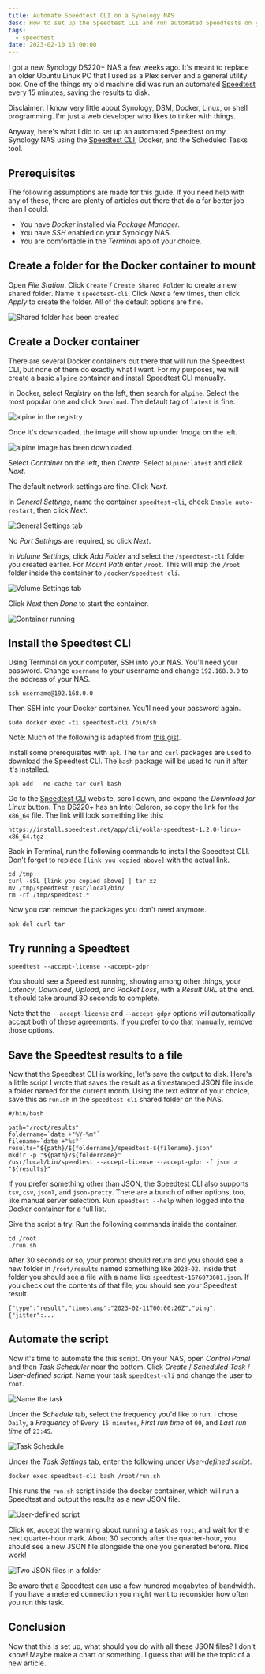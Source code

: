 ```yaml
---
title: Automate Speedtest CLI on a Synology NAS
desc: How to set up the Speedtest CLI and run automated Speedtests on your Synology NAS.
tags:
  - speedtest
date: 2023-02-10 15:00:00
---
```


I got a new Synology DS220+ NAS a few weeks ago. It's meant to replace an older Ubuntu Linux PC that I used as a Plex server and a general utility box. One of the things my old machine did was run an automated [Speedtest](https://www.speedtest.net/) every 15 minutes, saving the results to disk.

Disclaimer: I know very little about Synology, DSM, Docker, Linux, or shell programming. I'm just a web developer who likes to tinker with things.

Anyway, here's what I did to set up an automated Speedtest on my Synology NAS using the [Speedtest CLI](https://www.speedtest.net/apps/cli), Docker, and the Scheduled Tasks tool.

## Prerequisites

The following assumptions are made for this guide. If you need help with any of these, there are plenty of articles out there that do a far better job than I could.

- You have _Docker_ installed via _Package Manager_.
- You have _SSH_ enabled on your Synology NAS.
- You are comfortable in the _Terminal_ app of your choice.

## Create a folder for the Docker container to mount

Open _File Station_. Click `Create` / `Create Shared Folder` to create a new shared folder. Name it `speedtest-cli`. Click _Next_ a few times, then click _Apply_ to create the folder. All of the default options are fine.

![Shared folder has been created](share.png)

## Create a Docker container

There are several Docker containers out there that will run the Speedtest CLI, but none of them do exactly what I want. For my purposes, we will create a basic `alpine` container and install Speedtest CLI manually.

In Docker, select _Registry_ on the left, then search for `alpine`. Select the most popular one and click `Download`. The default tag of `latest` is fine.

![alpine in the registry](registry.png)

Once it's downloaded, the image will show up under _Image_ on the left.

![alpine image has been downloaded](image.png)

Select _Container_ on the left, then _Create_. Select `alpine:latest` and click _Next_.

The default network settings are fine. Click _Next_.

In _General Settings_, name the container `speedtest-cli`, check `Enable auto-restart`, then click _Next_.

![General Settings tab](general.png)

No _Port Settings_ are required, so click _Next_.

In _Volume Settings_, click _Add Folder_ and select the `/speedtest-cli` folder you created earlier. For _Mount Path_ enter `/root`. This will map the `/root` folder inside the container to `/docker/speedtest-cli`.

![Volume Settings tab](volume.png)

Click _Next_ then _Done_ to start the container.

![Container running](running.png)

## Install the Speedtest CLI

Using Terminal on your computer, SSH into your NAS. You'll need your password. Change `username` to your username and change `192.168.0.0` to the address of your NAS.

```
ssh username@192.168.0.0
```
Then SSH into your Docker container. You'll need your password again.

```
sudo docker exec -ti speedtest-cli /bin/sh
```

Note: Much of the following is adapted from [this gist](https://github.com/vgist/dockerfiles/blob/master/speedtest-cli/Dockerfile).

Install some prerequisites with `apk`. The `tar` and `curl` packages are used to download the Speedtest CLI. The `bash` package will be used to run it after it's installed.

```
apk add --no-cache tar curl bash
```

Go to the [Speedtest CLI](https://www.speedtest.net/apps/cli) website, scroll down, and expand the _Download for Linux_ button. The DS220+ has an Intel Celeron, so copy the link for the `x86_64` file. The link will look something like this:

```
https://install.speedtest.net/app/cli/ookla-speedtest-1.2.0-linux-x86_64.tgz
```

Back in Terminal, run the following commands to install the Speedtest CLI. Don't forget to replace `[link you copied above]` with the actual link.

```
cd /tmp
curl -sSL [link you copied above] | tar xz
mv /tmp/speedtest /usr/local/bin/
rm -rf /tmp/speedtest.*
```

Now you can remove the packages you don't need anymore.

```
apk del curl tar
```

## Try running a Speedtest

```
speedtest --accept-license --accept-gdpr
```

You should see a Speedtest running, showing among other things, your _Latency_, _Download_, _Upload_, and _Packet Loss_, with a _Result URL_ at the end. It should take around 30 seconds to complete.

Note that the `--accept-license` and `--accept-gdpr` options will automatically accept both of these agreements. If you prefer to do that manually, remove those options.

## Save the Speedtest results to a file

Now that the Speedtest CLI is working, let's save the output to disk. Here's a little script I wrote that saves the result as a timestamped JSON file inside a folder named for the current month. Using the text editor of your choice, save this as `run.sh` in the `speedtest-cli` shared folder on the NAS.

```
#/bin/bash

path="/root/results"
foldername=`date +"%Y-%m"`
filename=`date +"%s"`
results="${path}/${foldername}/speedtest-${filename}.json"
mkdir -p "${path}/${foldername}"
/usr/local/bin/speedtest --accept-license --accept-gdpr -f json > "${results}"
```

If you prefer something other than JSON, the Speedtest CLI also supports `tsv`, `csv`, `jsonl`, and `json-pretty`. There are a bunch of other options, too, like manual server selection. Run `speedtest --help` when logged into the Docker container for a full list.

Give the script a try. Run the following commands inside the container.

```
cd /root
./run.sh
```

After 30 seconds or so, your prompt should return and you should see a new folder in `/root/results` named something like `2023-02`. Inside that folder you should see a file with a name like `speedtest-1676073601.json`. If you check out the contents of that file, you should see your Speedtest result.

```
{"type":"result","timestamp":"2023-02-11T00:00:26Z","ping":{"jitter":...
```

## Automate the script

Now it's time to automate the this script. On your NAS, open _Control Panel_ and then _Task Scheduler_ near the bottom. Click _Create_ / _Scheduled Task_ / _User-defined script_. Name your task `speedtest-cli` and change the user to `root`.

![Name the task](create.png)

Under the _Schedule_ tab, select the frequency you'd like to run. I chose `Daily`, a _Frequency_ of `Every 15 minutes`, _First run time_ of `00`, and _Last run time_ of `23:45`.

![Task Schedule](schedule.png)

Under the _Task Settings_ tab, enter the following under _User-defined script_.

```
docker exec speedtest-cli bash /root/run.sh
```

This runs the `run.sh` script inside the docker container, which will run a Speedtest and output the results as a new JSON file.

![User-defined script](script.png)

Click `OK`, accept the warning about running a task as `root`, and wait for the next quarter-hour mark. About 30 seconds after the quarter-hour, you should see a new JSON file alongside the one you generated before. Nice work!

![Two JSON files in a folder](files.png)

Be aware that a Speedtest can use a few hundred megabytes of bandwidth. If you have a metered connection you might want to reconsider how often you run this task.

## Conclusion

Now that this is set up, what should you do with all these JSON files? I don't know! Maybe make a chart or something. I guess that will be the topic of a new article.
